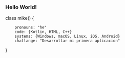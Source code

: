 ### Hello World!

class mike() {

		pronouns: "he"
		code: {Kotlin, HTML, C++}
		systems: {Windows, macOS, Linux, iOS, Android}
		challange: "Desarrollar mi primera aplicacion"
}
